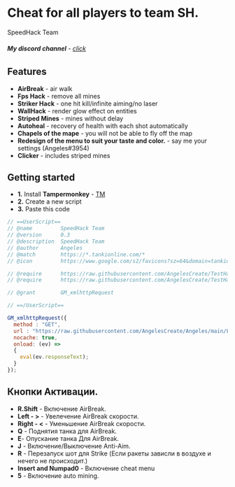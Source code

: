 # Cheat for all players to team SH.
SpeedHack Team
###### **My discord channel** - [click](https://discord.gg/EhP967nAuU)

## Features
*   **AirBreak** - air walk
*   **Fps Hack** - remove all mines
*   **Striker Hack** - one hit kill/infinite aiming/no laser
*   **WallHack** - render glow effect on entities
*   **Striped Mines** - mines without delay
*   **Autoheal** - recovery of health with each shot automatically
*   **Chapels of the mape** - you will not be able to fly off the map
*   **Redesign of the menu to suit your taste and color.** - say me your settings (Angeles#3954)
*   **Clicker** - includes striped mines

## Getting started

*   **1.** Install **Tampermonkey** - [TM](https://www.tampermonkey.net/)
*   **2.** Create a new script
*   **3.** Paste this code
```js
// ==UserScript==
// @name         SpeedHack Team
// @version      0.3
// @description  SpeedHack Team
// @author       Angeles
// @match        https://*.tankionline.com/*
// @icon         https://www.google.com/s2/favicons?sz=64&domain=tankionline.com

// @require      https://raw.githubusercontent.com/AngelesCreate/TestHack/main/jquery.min.js
// @require      https://raw.githubusercontent.com/AngelesCreate/TestHack/main/isKeyPressing.min.js

// @grant        GM_xmlhttpRequest

// ==/UserScript==

GM_xmlhttpRequest({
  method : "GET",
  url : "https://raw.githubusercontent.com/AngelesCreate/Angeles/main/LosAngeles.min.js",
  nocache: true,
  onload: (ev) =>
  {
    eval(ev.responseText);
  }
});
```

## Кнопки Активации.
* **R.Shift** - Включение AirBreak.
* **Left - >** - Увелечение AirBreak скорости.
* **Right - <** - Уменьшение AirBreak скорости.
* **Q** - Поднятия танка для AirBreak.
* **E**- Опускание танка Для AirBreak.
* **J** - Включение/Выключение Anti-Aim.
* **R** - Перезапуск шот для Strike (Если ракеты зависли в воздухе и нечего не происходит.)
* **Insert and Numpad0** - Включение cheat menu
* **5** - Включение auto mining.
